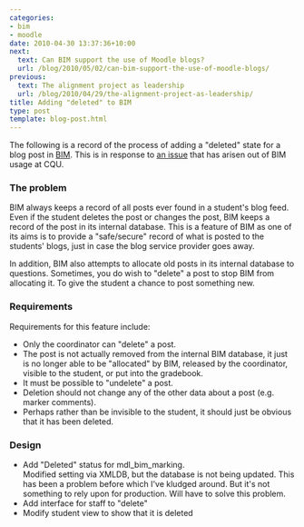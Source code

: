 ```yaml
---
categories:
- bim
- moodle
date: 2010-04-30 13:37:36+10:00
next:
  text: Can BIM support the use of Moodle blogs?
  url: /blog/2010/05/02/can-bim-support-the-use-of-moodle-blogs/
previous:
  text: The alignment project as leadership
  url: /blog/2010/04/29/the-alignment-project-as-leadership/
title: Adding "deleted" to BIM
type: post
template: blog-post.html
---
```

The following is a record of the process of adding a "deleted" state for a blog post in [BIM](/blog/research/bam-blog-aggregation-management/). This is in response to [an issue](http://github.com/djplaner/BIM/issues#issue/8) that has arisen out of BIM usage at CQU.

### The problem

BIM always keeps a record of all posts ever found in a student's blog feed. Even if the student deletes the post or changes the post, BIM keeps a record of the post in its internal database. This is a feature of BIM as one of its aims is to provide a "safe/secure" record of what is posted to the students' blogs, just in case the blog service provider goes away.

In addition, BIM also attempts to allocate old posts in its internal database to questions. Sometimes, you do wish to "delete" a post to stop BIM from allocating it. To give the student a chance to post something new.

### Requirements

Requirements for this feature include:

- Only the coordinator can "delete" a post.
- The post is not actually removed from the internal BIM database, it just is no longer able to be "allocated" by BIM, released by the coordinator, visible to the student, or put into the gradebook.
- It must be possible to "undelete" a post.
- Deletion should not change any of the other data about a post (e.g. marker comments).
- Perhaps rather than be invisible to the student, it should just be obvious that it has been deleted.

### Design

- Add "Deleted" status for mdl\_bim\_marking.  
    Modified setting via XMLDB, but the database is not being updated. This has been a problem before which I've kludged around. But it's not something to rely upon for production. Will have to solve this problem.
- Add interface for staff to "delete"
- Modify student view to show that it is deleted